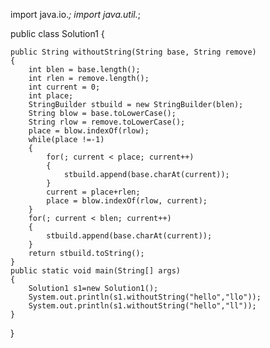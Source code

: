 import java.io.*;
import java.util.*;



public class Solution1
{

	public String withoutString(String base, String remove)
	{
		int blen = base.length();
		int rlen = remove.length();
		int current = 0;
		int place;
		StringBuilder stbuild = new StringBuilder(blen);
		String blow = base.toLowerCase();
		String rlow = remove.toLowerCase();
		place = blow.indexOf(rlow);
		while(place !=-1)
		{
			for(; current < place; current++)
			{
				stbuild.append(base.charAt(current));
			}
			current = place+rlen;
			place = blow.indexOf(rlow, current);
		}
		for(; current < blen; current++)
		{
			stbuild.append(base.charAt(current));
		}
		return stbuild.toString();
	}
	public static void main(String[] args)
	{
		Solution1 s1=new Solution1();
		System.out.println(s1.withoutString("hello","llo"));
		System.out.println(s1.withoutString("hello","ll"));
	}
}

